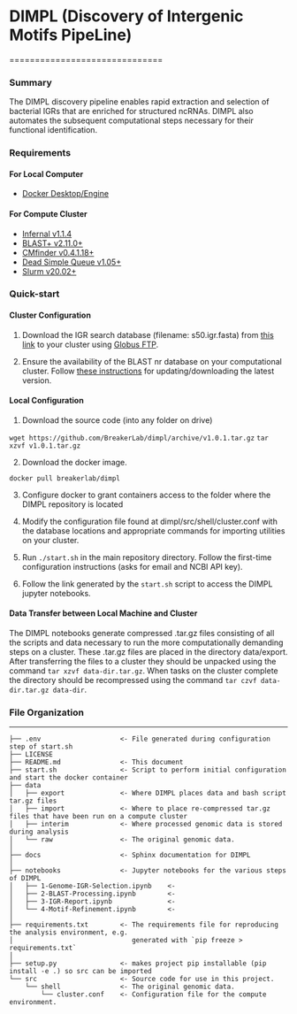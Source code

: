 # DIMPL (Discovery of Intergenic Motifs PipeLine)
==============================

### Summary

The DIMPL discovery pipeline enables rapid extraction and selection of bacterial IGRs that are enriched for structured ncRNAs. DIMPL also automates the subsequent computational steps necessary for their functional identification.

### Requirements

#### For Local Computer

* [Docker Desktop/Engine](https://hub.docker.com/search?q=&type=edition&offering=community&sort=updated_at&order=desc)

#### For Compute Cluster

* [Infernal v1.1.4](http://eddylab.org/infernal/)
* [BLAST+ v2.11.0+](https://www.ncbi.nlm.nih.gov/books/NBK279680/)
* [CMfinder v0.4.1.18+](https://sourceforge.net/projects/weinberg-cmfinder/)
* [Dead Simple Queue v1.05+](https://github.com/ycrc/dSQ)
* [Slurm v20.02+](https://slurm.schedmd.com/quickstart.html)

### Quick-start

#### Cluster Configuration

1. Download the IGR search database (filename: s50.igr.fasta) from [this link](https://app.globus.org/file-manager?origin_id=347584ae-43bf-11ec-a6bf-9b4f84e67de8&origin_path=%2F) to your cluster using [Globus FTP](https://www.globus.org/).

2. Ensure the availability of the BLAST nr database on your computational cluster. Follow [these instructions](https://www.ncbi.nlm.nih.gov/books/NBK537770/) for updating/downloading the latest version.

#### Local Configuration

1. Download the source code (into any folder on drive)

`wget https://github.com/BreakerLab/dimpl/archive/v1.0.1.tar.gz`
`tar xzvf v1.0.1.tar.gz`

2. Download the docker image. 

`docker pull breakerlab/dimpl`

3. Configure docker to grant containers access to the folder where the DIMPL repository is located

4. Modify the configuration file found at dimpl/src/shell/cluster.conf with the database locations and appropriate commands for importing utilities on your cluster. 

5. Run `./start.sh` in the main repository directory. Follow the first-time configuration instructions (asks for email and NCBI API key).

6. Follow the link generated by the `start.sh` script to access the DIMPL jupyter notebooks.

#### Data Transfer between Local Machine and Cluster

The DIMPL notebooks generate compressed .tar.gz files consisting of all the scripts and data necessary to run the more computationally demanding steps on a cluster. These .tar.gz files are placed in the directory data/export. After transferring the files to a cluster they should be unpacked using the command `tar xzvf data-dir.tar.gz`. When tasks on the cluster complete the directory should be recompressed using the command `tar czvf data-dir.tar.gz data-dir`.

### File Organization
------------

    ├── .env                    <- File generated during configuration step of start.sh
    ├── LICENSE
    ├── README.md               <- This document
    ├── start.sh                <- Script to perform initial configuration and start the docker container
    ├── data
    │   ├── export              <- Where DIMPL places data and bash script tar.gz files  
    │   ├── import              <- Where to place re-compressed tar.gz files that have been run on a compute cluster
    │   ├── interim             <- Where processed genomic data is stored during analysis
    │   └── raw                 <- The original genomic data.
    │
    ├── docs                    <- Sphinx documentation for DIMPL
    │
    ├── notebooks               <- Jupyter notebooks for the various steps of DIMPL
    │   ├── 1-Genome-IGR-Selection.ipynb    <- 
    │   ├── 2-BLAST-Processing.ipynb        <- 
    │   ├── 3-IGR-Report.ipynb              <- 
    │   └── 4-Motif-Refinement.ipynb        <- 
    │
    ├── requirements.txt        <- The requirements file for reproducing the analysis environment, e.g.
    │                              generated with `pip freeze > requirements.txt`
    │
    ├── setup.py                <- makes project pip installable (pip install -e .) so src can be imported
    └── src                     <- Source code for use in this project.
        └── shell               <- The original genomic data.
            └── cluster.conf    <- Configuration file for the compute environment.
